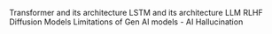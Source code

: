 Transformer and its architecture
LSTM and its architecture
LLM
RLHF
Diffusion Models
Limitations of Gen AI models - AI Hallucination
